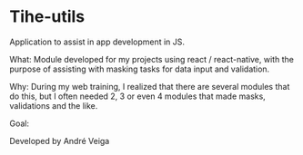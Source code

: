 # Tihe-utils
  Application to assist in app development in JS.

  What: 
   Module developed for my projects using react / react-native, with the purpose of assisting with masking tasks for data input and validation.
  
  Why:
    During my web training, I realized that there are several modules that do this, but I often needed 2, 3 or even 4 modules that made masks, validations and the like.
   
  Goal:
    
  
Developed by André Veiga
